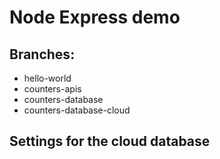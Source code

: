 # Node Express demo

## Branches:

- hello-world
- counters-apis
- counters-database
- counters-database-cloud

## Settings for the cloud database

